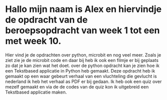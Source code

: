 # Hallo mijn naam is Alex en hiervindje de opdracht van de beroepsopdracht van week 1 tot een met week 10.
Hier vind je de opdrachten over python, microbit en nog veel meer.
Zoals je ziet zie je de microbit code en daar bij heb ik ook een filmje er bij geplaats zo dat je kan zien wat het doet.
over de python opdracht kan je zien hoe ik een Tekstbased applicatie in Python heb gemaakt. Deze opdracht heb ik gemaakt op een waar gebeurt verhaal van een vluchteling die gevlucht is nederland ik heb het verhaal as PDF er bij gedaan.
Ik heb ook een quiz over mezelf gemaakt en via de de codes van de quiz kon ik uitgebreid een Tekstbased applicatie maken.
